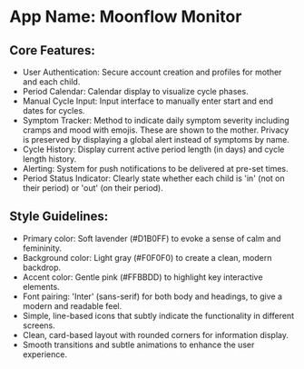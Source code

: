# **App Name**: Moonflow Monitor

## Core Features:

- User Authentication: Secure account creation and profiles for mother and each child.
- Period Calendar: Calendar display to visualize cycle phases.
- Manual Cycle Input: Input interface to manually enter start and end dates for cycles.
- Symptom Tracker: Method to indicate daily symptom severity including cramps and mood with emojis. These are shown to the mother. Privacy is preserved by displaying a global alert instead of symptoms by name.
- Cycle History: Display current active period length (in days) and cycle length history.
- Alerting: System for push notifications to be delivered at pre-set times.
- Period Status Indicator: Clearly state whether each child is 'in' (not on their period) or 'out' (on their period).

## Style Guidelines:

- Primary color: Soft lavender (#D1B0FF) to evoke a sense of calm and femininity.
- Background color: Light gray (#F0F0F0) to create a clean, modern backdrop.
- Accent color: Gentle pink (#FFBBDD) to highlight key interactive elements.
- Font pairing: 'Inter' (sans-serif) for both body and headings, to give a modern and readable feel.
- Simple, line-based icons that subtly indicate the functionality in different screens.
- Clean, card-based layout with rounded corners for information display.
- Smooth transitions and subtle animations to enhance the user experience.
